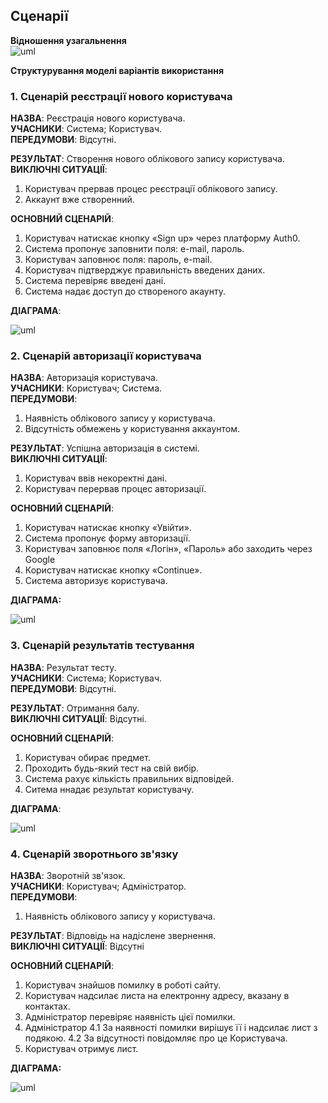 ## Сценарії  

**Відношення узагальнення**<br/>
![uml](https://inlnk.ru/rPD7E)

**Структурування моделі варіантів використання**

### 1. Сценарій реєстрації нового користувача
**НАЗВА**: Реєстрація нового користувача.  
**УЧАСНИКИ**: Система; Користувач.  
**ПЕРЕДУМОВИ**: Відсутні.  

**РЕЗУЛЬТАТ**: Створення нового облікового запису користувача.  
**ВИКЛЮЧНІ СИТУАЦІЇ**: 
1. Користувач прервав процес реєстрації облікового запису.
2. Аккаунт вже створенний.  


**ОСНОВНИЙ СЦЕНАРІЙ**:  
1. Користувач натискає кнопку «Sign up» через платформу Auth0.
2. Система пропонує заповнити поля: e-mail, пароль.
3. Користувач заповнює поля:  пароль, e-mail.
4. Користувач підтверджує правильність введених даних.
5. Система перевіряє введені дані.
6. Система надає доступ до створеного акаунту.

**ДІАГРАМА**:

![uml](https://inlnk.ru/r9JOV)


### 2. Сценарій авторизації користувача

**НАЗВА**: Авторизація користувача.  
**УЧАСНИКИ**: Користувач; Система.   
**ПЕРЕДУМОВИ**: 
1. Наявність облікового запису у користувача.
2. Відсутність обмежень у користування аккаунтом.

**РЕЗУЛЬТАТ**: Успішна авторизація в системі.  
**ВИКЛЮЧНІ СИТУАЦІЇ**:  
1. Користувач ввів некоректні дані.  
2. Користувач перервав процес авторизації.  

**ОСНОВНИЙ СЦЕНАРІЙ**:  
1. Користувач натискає кнопку «Увійти».  
2. Система пропонує форму авторизації.   
3. Користувач заповнює поля «Логін», «Пароль» або заходить через Google  
4. Користувач натискає кнопку «Continue».  
5. Система авторизує користувача.  

**ДІАГРАМА:**

![uml](https://inlnk.ru/bBVOd)

### 3. Сценарій результатів тестування
   
**НАЗВА**: Результат тесту.  
**УЧАСНИКИ**: Система; Користувач.  
**ПЕРЕДУМОВИ**:  Відсутні.

**РЕЗУЛЬТАТ**: Отримання балу.  
**ВИКЛЮЧНІ СИТУАЦІЇ**: Відсутні.

**ОСНОВНИЙ СЦЕНАРІЙ**:   
1. Користувач обирає предмет.
2. Проходить будь-який тест на свій вибір.
3. Система рахує кількість правильних відповідей. 
4. Ситема ннадає результат користувачу.


**ДІАГРАМА**:

![uml](https://inlnk.ru/bQ14g)

### 4. Сценарій зворотнього зв'язку

**НАЗВА**: Зворотній зв'язок.  
**УЧАСНИКИ**: Користувач; Адміністратор.   
**ПЕРЕДУМОВИ**: 
1. Наявність облікового запису у користувача.

**РЕЗУЛЬТАТ**: Відповідь на надіслене звернення.  
**ВИКЛЮЧНІ СИТУАЦІЇ**: Відсутні 

**ОСНОВНИЙ СЦЕНАРІЙ**:  
1. Користувач знайшов помилку в роботі сайту.  
2. Користувач надсилає листа на електронну адресу, вказану в контактах.  
3. Адміністратор перевіряє наявність цієї помилки. 
4. Адміністратор
   4.1 За наявності помилки вирішує її і надсилає лист з подякою.
   4.2 За відсутності повідомляє про це Користувача.
5. Користувач отримує лист.  

**ДІАГРАМА:**

![uml](https://inlnk.ru/WoM4a)

